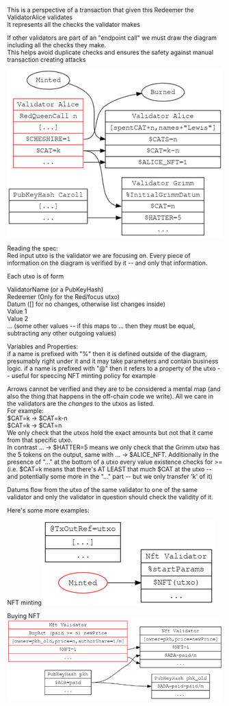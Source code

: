 This is a perspective of a transaction that given this Redeemer the ValidatorAlice validates  
It represents all the checks the validator makes

If other validators are part of an "endpoint call" we must draw the diagram including all the checks they make.  
This helps avoid duplicate checks and ensures the safety against manual transaction creating attacks

![Example Spec](./spec.png)

Reading the spec:  
Red input utxo is the validator we are focusing on. Every piece of information on the diagram is verified by it -- and only that information. 

Each utxo is of form

ValidatorName (or a PubKeyHash)  
Redeemer (Only for the Red/focus utxo)  
Datum ([] for no changes, otherwise list changes inside)  
Value 1   
Value 2  
... (some other values -- if this maps to ... then they must be equal, subtracting any other outgoing values)  

Variables and Properties:  
if a name is prefixed with "%" then it is defined outside of the diagram, presumably right under it and it may take parameters and contain business logic.
if a name is prefixed with "@" then it refers to a property of the utxo -- useful for speccing NFT minting policy for example

Arrows cannot be verified and they are to be considered a mental map (and also the thing that happens in the off-chain code we write). All we care in the validators are the *changes* to the utxos as listed.  
For example:  
$CAT=k -> $CAT=k-n  
$CAT=k -> $CAT=n  
We only check that the utxos hold the exact amounts but not that it came from that specific utxo.  
In contrast ... -> $HATTER=5 means we only check that the Grimm utxo has the 5 tokens on the output, same with ... -> $ALICE_NFT.
Additionally in the presence of "..." at the bottom of a utxo every value existence checks for >= (i.e. $CAT=k means that there's AT LEAST that much $CAT at the utxo -- and potentially some more in the "..." part -- but we only transfer 'k' of it)

Datums flow from the utxo of the same validator to one of the same validator and only the validator in question should check the validity of it. 

Here's some more examples:

NFT minting
![NFT Minting](./nftspec.png)

Buying NFT
![NFT Buying](./nftbuyspec.png)